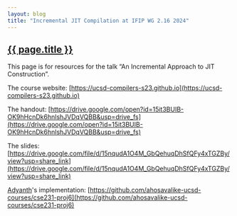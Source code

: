 ```yaml
---
layout: blog
title: "Incremental JIT Compilation at IFIP WG 2.16 2024"
---
```


<h2><a href="{{ site.url }}{{ page.url }}">{{ page.title }}</a></h2>

This page is for resources for the talk “An Incremental Approach to JIT
Construction”.

The course website: [https://ucsd-compilers-s23.github.io](https://ucsd-compilers-s23.github.io)

The handout: [https://drive.google.com/open?id=15it3BUIB-OK9hHcnDk6hnlshJVDqVQBB&usp=drive_fs](https://drive.google.com/open?id=15it3BUIB-OK9hHcnDk6hnlshJVDqVQBB&usp=drive_fs)

The slides: [https://drive.google.com/file/d/15nqudA1O4M_GbQehuqDhSfQFy4xTGZBy/view?usp=share_link](https://drive.google.com/file/d/15nqudA1O4M_GbQehuqDhSfQFy4xTGZBy/view?usp=share_link)

[Adyanth](https://adyanth.site)'s implementation: [https://github.com/ahosavalike-ucsd-courses/cse231-proj6](https://github.com/ahosavalike-ucsd-courses/cse231-proj6)


